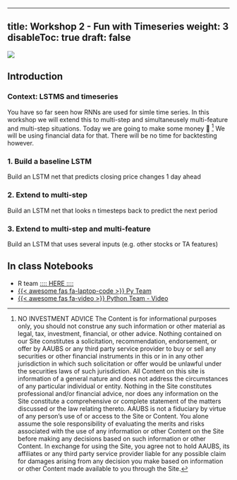 
---
title: Workshop 2 - Fun with Timeseries
weight: 3
disableToc: true
draft: false
---

![](/SDS-2021/images/tseries.png)

## Introduction 

### Context: LSTMS and timeseries


You have so far seen how RNNs are used for simle time series. In this workshop we will extend this to multi-step and simultaneusely multi-feature and multi-step situations.
Today we are going to make some money 💸 [^1]
We will be using financial data for that. There will be no time for backtesting however.




### 1. Build a baseline LSTM 
Build an LSTM net that predicts closing price changes 1 day ahead


### 2. Extend to multi-step 
Build an LSTM net that looks n timesteps back to predict the next period


### 3. Extend to multi-step and multi-feature
Build an LSTM that uses several inputs (e.g. other stocks or TA features)


## In class Notebooks

* R team [:::: HERE ::::](https://sds-aau.github.io/SDS-2021/workshops/2021/SDS_M3_workshop2_lstm.nb.nb.html)
* [{{< awesome fas fa-laptop-code >}} Py Team](https://colab.research.google.com/github/SDS-AAU/SDS-master/blob/master/M3/notebooks/Simple_LSTM_stock_prediction.ipynb)
* [{{< awesome fas fa-video >}} Python Team - Video](https://panopto.aau.dk/Panopto/Pages/Viewer.aspx?id=5839c4e0-ff75-4085-b961-ade300e65077)

[^1]: NO INVESTMENT ADVICE
  The Content is for informational purposes only, you should not construe any such information or other material as legal, tax, investment, financial, or other advice. Nothing contained on our Site constitutes a solicitation, recommendation, endorsement, or offer by AAUBS or any third party service provider to buy or sell any securities or other financial instruments in this or in in any other jurisdiction in which such solicitation or offer would be unlawful under the securities laws of such jurisdiction.
  All Content on this site is information of a general nature and does not address the circumstances of any particular individual or entity. Nothing in the Site constitutes professional and/or financial advice, nor does any information on the Site constitute a comprehensive or complete statement of the matters discussed or the law relating thereto. AAUBS is not a fiduciary by virtue of any person’s use of or access to the Site or Content. You alone assume the sole responsibility of evaluating the merits and risks associated with the use of any information or other Content on the Site before making any decisions based on such information or other Content. In exchange for using the Site, you agree not to hold AAUBS, its affiliates or any third party service provider liable for any possible claim for damages arising from any decision you make based on information or other Content made available to you through the Site.

<!---
{{< tabs >}}

{{< tab name="Joint recordings">}}
  <h2>Assignment 1 handout</h2>
  {{< panopto  "https://panopto.aau.dk/Panopto/Pages/Embed.aspx?id=4b2660d2-790f-49cf-84be-ada900ea3083&autoplay=false&offerviewer=true&showtitle=true&showbrand=false&start=0&interactivity=all" >}}

{{< /tab >}}



{{< tab name="R Application">}}
<div>

  <h2>R: Recording</h2>
 
 coming soon

</div>
{{< /tab >}}



{{< tab name="Python Application">}}
<div>
  
  
  <h2>Python group recoding </h2>
  {{< panopto "https://panopto.aau.dk/Panopto/Pages/Embed.aspx?id=3c6006e6-e8e2-4ac4-a0a8-ada900ea85bc&autoplay=false&offerviewer=true&showtitle=true&showbrand=false&start=0&interactivity=all" >}}
</div>
{{< /tab >}}

{{< /tabs >}}
 --->

